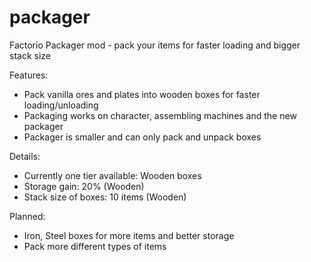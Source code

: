 # packager
Factorio Packager mod - pack your items for faster loading and bigger stack size

Features:
- Pack vanilla ores and plates into wooden boxes for faster loading/unloading
- Packaging works on character, assembling machines and the new packager
- Packager is smaller and can only pack and unpack boxes

Details:
- Currently one tier available: Wooden boxes
- Storage gain: 20% (Wooden)
- Stack size of boxes: 10 items (Wooden)

Planned:
- Iron, Steel boxes for more items and better storage
- Pack more different types of items
